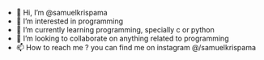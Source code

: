 - 👋 Hi, I’m @samuelkrispama
- 👀 I’m interested in programming
- 🌱 I’m currently learning programming, specially c or python
- 💞️ I’m looking to collaborate on anything related to programming
- 📫 How to reach me ? you can find me on instagram @/samuelkrispama

<!---
samuelkrispama/samuelkrispama is a ✨ special ✨ repository because its `README.md` (this file) appears on your GitHub profile.
You can click the Preview link to take a look at your changes.
--->
